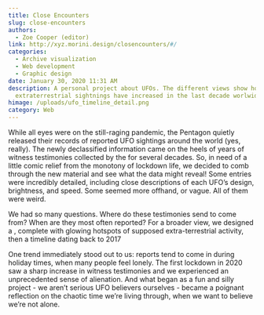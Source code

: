 ```yaml
---
title: Close Encounters
slug: close-encounters
authors:
  - Zoe Cooper (editor)
link: http://xyz.morini.design/closencounters/#/
categories:
  - Archive visualization
  - Web development
  - Graphic design
date: January 30, 2020 11:31 AM
description: A personal project about UFOs. The different views show how
  extraterrestrial sightnings have increased in the last decade worlwide.
himage: /uploads/ufo_timeline_detail.png
category: Web
---
```

While all eyes were on the still-raging pandemic, the Pentagon quietly released their records of reported UFO sightings around the world (yes, really). The newly declassified information came on the heels of years of witness testimonies collected by the  for several decades. So, in need of a little comic relief from the monotony of lockdown life, we decided to comb through the new material and see what the data might reveal! Some entries were incredibly detailed, including close descriptions of each UFO’s design, brightness, and speed. Some seemed more offhand, or vague. All of them were weird. 

We had so many questions. Where do these testimonies send to come from? When are they most often reported? For a broader view, we designed a , complete with glowing hotspots of supposed extra-terrestrial activity, then a timeline dating back to 2017 

One trend immediately stood out to us: reports tend to come in during holiday times, when many people feel lonely. The first lockdown in 2020 saw a sharp increase in witness testimonies and we experienced an unprecedented sense of alienation. And what began as a fun and silly project - we aren’t serious UFO believers ourselves - became a poignant reflection on the chaotic time we’re living through, when we want to believe we’re not alone.